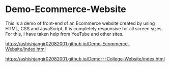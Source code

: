 # Demo-Ecommerce-Website
This is a demo of front-end of an Ecommerce website created by using HTML, CSS and JavaScript. 
It is completely responsive for all screen sizes. For this, I have taken help from YouTube and other sites.

https://ashishjangir02082001.github.io/Demo-Ecommerce-Website/index.html

https://ashishjangir02082001.github.io/Demo---College-Website/index.html
